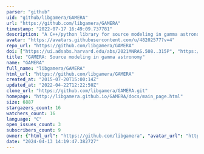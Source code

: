 ```yaml
---
parser: "github"
uid: "github/libgamera/GAMERA"
url: "https://github.com/libgamera/GAMERA"
timestamp: "2022-07-17 16:49:09.737781"
description: "A C++/python library for source modeling in gamma astronomy"
avatar: "https://avatars.githubusercontent.com/u/48202577?v=4"
repo_url: "https://github.com/libgamera/GAMERA"
doi: ["https://ui.adsabs.harvard.edu/abs/2021MNRAS.508..315P", "https://ui.adsabs.harvard.edu/abs/2022ascl.soft03007H/abstract"]
title: "GAMERA: Source modeling in gamma astronomy"
name: "GAMERA"
full_name: "libgamera/GAMERA"
html_url: "https://github.com/libgamera/GAMERA"
created_at: "2015-07-20T15:00:14Z"
updated_at: "2022-04-22T12:22:50Z"
clone_url: "https://github.com/libgamera/GAMERA.git"
homepage: "http://libgamera.github.io/GAMERA/docs/main_page.html"
size: 6887
stargazers_count: 16
watchers_count: 16
language: "C"
open_issues_count: 3
subscribers_count: 9
owner: {"html_url": "https://github.com/libgamera", "avatar_url": "https://avatars.githubusercontent.com/u/48202577?v=4", "login": "libgamera", "type": "Organization"}
date: "2024-04-13 14:19:47.382727"
---
```

